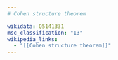 ```yaml
---
# Cohen structure theorem

wikidata: Q5141331
msc_classification: "13"
wikipedia_links:
  - "[[Cohen structure theorem]]"
---
```

